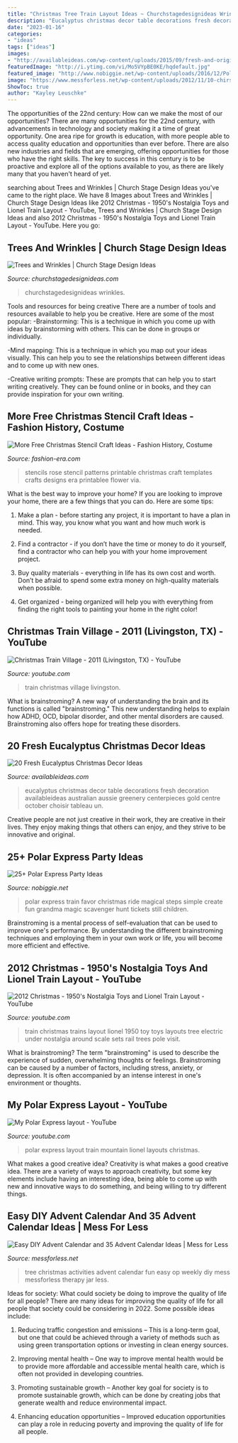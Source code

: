 ```yaml
---
title: "Christmas Tree Train Layout Ideas ~ Churchstagedesignideas Wrinkles"
description: "Eucalyptus christmas decor table decorations fresh decoration availableideas australian aussie greenery centerpieces gold centre october choisir tableau un"
date: "2023-01-16"
categories:
- "ideas"
tags: ["ideas"]
images:
- "http://availableideas.com/wp-content/uploads/2015/09/fresh-and-original-eucalyptus-christmas-ideas-19.jpg"
featuredImage: "http://i.ytimg.com/vi/Mo5VYpBE0KE/hqdefault.jpg"
featured_image: "http://www.nobiggie.net/wp-content/uploads/2016/12/Polar-Express-Favor.jpg"
image: "https://www.messforless.net/wp-content/uploads/2012/11/10-chirstmas-tree-activities1.jpg"
ShowToc: true
author: "Kayley Leuschke"
---
```



The opportunities of the 22nd century: How can we make the most of our opportunities?
There are many opportunities for the 22nd century, with advancements in technology and society making it a time of great opportunity. One area ripe for growth is education, with more people able to access quality education and opportunities than ever before. There are also new industries and fields that are emerging, offering opportunities for those who have the right skills. The key to success in this century is to be proactive and explore all of the options available to you, as there are likely many that you haven't heard of yet.

	

		
searching about Trees and Wrinkles | Church Stage Design Ideas you've came to the right place. We have 8 Images about Trees and Wrinkles | Church Stage Design Ideas like 2012 Christmas - 1950&#039;s Nostalgia Toys and Lionel Train Layout - YouTube, Trees and Wrinkles | Church Stage Design Ideas and also 2012 Christmas - 1950&#039;s Nostalgia Toys and Lionel Train Layout - YouTube. Here you go:
		
    
## Trees And Wrinkles | Church Stage Design Ideas

<img loading=lazy src="http://churchstagedesignideas.com/wp-content/uploads/2013/04/Trees-and-Wrinkles.jpg" onerror="this.onerror=null;this.src='https://tse1.mm.bing.net/th?id=OIP.XDlawx0-wTGFjvZp0pSV0AHaC4&amp;pid=15.1';" alt="Trees and Wrinkles | Church Stage Design Ideas">

_Source: churchstagedesignideas.com_

>churchstagedesignideas wrinkles. 

	

Tools and resources for being creative
There are a number of tools and resources available to help you be creative. Here are some of the most popular:
-Brainstorming: This is a technique in which you come up with ideas by brainstorming with others. This can be done in groups or individually.

-Mind mapping: This is a technique in which you map out your ideas visually. This can help you to see the relationships between different ideas and to come up with new ones.

-Creative writing prompts: These are prompts that can help you to start writing creatively. They can be found online or in books, and they can provide inspiration for your own writing.

    
## More Free Christmas Stencil Craft Ideas - Fashion History, Costume

<img loading=lazy src="http://www.fashion-era.com/images/xmas/xmas_stencils/stencil06roses.jpg" onerror="this.onerror=null;this.src='https://tse2.mm.bing.net/th?id=OIP.rvq1w1TVuNTteUymzesc-AHaK3&amp;pid=15.1';" alt="More Free Christmas Stencil Craft Ideas - Fashion History, Costume">

_Source: fashion-era.com_

>stencils rose stencil patterns printable christmas craft templates crafts designs era printablee flower via. 

	

What is the best way to improve your home?
If you are looking to improve your home, there are a few things that you can do. Here are some tips:
1. Make a plan - before starting any project, it is important to have a plan in mind. This way, you know what you want and how much work is needed.

2. Find a contractor - if you don’t have the time or money to do it yourself, find a contractor who can help you with your home improvement project.

3. Buy quality materials - everything in life has its own cost and worth. Don’t be afraid to spend some extra money on high-quality materials when possible.

4. Get organized - being organized will help you with everything from finding the right tools to painting your home in the right color!

    
## Christmas Train Village - 2011 (Livingston, TX) - YouTube

<img loading=lazy src="https://i.ytimg.com/vi/9Vn4UykkZ90/maxresdefault.jpg" onerror="this.onerror=null;this.src='https://tse4.mm.bing.net/th?id=OIP.ZQHX_RG3pb5OHGYEbvsX7wHaEK&amp;pid=15.1';" alt="Christmas Train Village - 2011 (Livingston, TX) - YouTube">

_Source: youtube.com_

>train christmas village livingston. 

	

What is brainstroming?
A new way of understanding the brain and its functions is called "brainstroming." This new understanding helps to explain how ADHD, OCD, bipolar disorder, and other mental disorders are caused. Brainstroming also offers hope for treating these disorders.

    
## 20 Fresh Eucalyptus Christmas Decor Ideas

<img loading=lazy src="http://availableideas.com/wp-content/uploads/2015/09/fresh-and-original-eucalyptus-christmas-ideas-19.jpg" onerror="this.onerror=null;this.src='https://tse3.mm.bing.net/th?id=OIP.Hd_fNFxpzmaU2oOogrEw9wHaLH&amp;pid=15.1';" alt="20 Fresh Eucalyptus Christmas Decor Ideas">

_Source: availableideas.com_

>eucalyptus christmas decor table decorations fresh decoration availableideas australian aussie greenery centerpieces gold centre october choisir tableau un. 

	

Creative people are not just creative in their work, they are creative in their lives. They enjoy making things that others can enjoy, and they strive to be innovative and original.

    
## 25+ Polar Express Party Ideas

<img loading=lazy src="http://www.nobiggie.net/wp-content/uploads/2016/12/Polar-Express-Favor.jpg" onerror="this.onerror=null;this.src='https://tse4.mm.bing.net/th?id=OIP.t9gPPw1VI3PiInXzeQJ30wHaLG&amp;pid=15.1';" alt="25+ Polar Express Party Ideas">

_Source: nobiggie.net_

>polar express train favor christmas ride magical steps simple create fun grandma magic scavenger hunt tickets still children. 

	

Brainstroming is a mental process of self-evaluation that can be used to improve one's performance. By understanding the different brainstroming techniques and employing them in your own work or life, you will become more efficient and effective.

    
## 2012 Christmas - 1950&#039;s Nostalgia Toys And Lionel Train Layout - YouTube

<img loading=lazy src="https://i.ytimg.com/vi/qiEAVGImolQ/maxresdefault.jpg" onerror="this.onerror=null;this.src='https://tse4.mm.bing.net/th?id=OIP.Og86yLbS9E41uWrREVqZdQHaEK&amp;pid=15.1';" alt="2012 Christmas - 1950&#039;s Nostalgia Toys and Lionel Train Layout - YouTube">

_Source: youtube.com_

>train christmas trains layout lionel 1950 toy toys layouts tree electric under nostalgia around scale sets rail trees pole visit. 

	

What is brainstroming?
The term "brainstroming" is used to describe the experience of sudden, overwhelming thoughts or feelings. Brainstroming can be caused by a number of factors, including stress, anxiety, or depression. It is often accompanied by an intense interest in one's environment or thoughts.

    
## My Polar Express Layout - YouTube

<img loading=lazy src="http://i.ytimg.com/vi/Mo5VYpBE0KE/hqdefault.jpg" onerror="this.onerror=null;this.src='https://tse1.mm.bing.net/th?id=OIP.nehuxT1lVhX6KuvfukSwgwHaFj&amp;pid=15.1';" alt="My Polar Express layout - YouTube">

_Source: youtube.com_

>polar express layout train mountain lionel layouts christmas. 

	

What makes a good creative idea?
Creativity is what makes a good creative idea. There are a variety of ways to approach creativity, but some key elements include having an interesting idea, being able to come up with new and innovative ways to do something, and being willing to try different things.

    
## Easy DIY Advent Calendar And 35 Advent Calendar Ideas | Mess For Less

<img loading=lazy src="https://www.messforless.net/wp-content/uploads/2012/11/10-chirstmas-tree-activities1.jpg" onerror="this.onerror=null;this.src='https://tse3.mm.bing.net/th?id=OIP.FIlc3akReQBGNxnj-SZruwHaNa&amp;pid=15.1';" alt="Easy DIY Advent Calendar and 35 Advent Calendar Ideas | Mess for Less">

_Source: messforless.net_

>tree christmas activities advent calendar fun easy op weekly diy mess messforless therapy jar less. 

	

Ideas for society: What could society be doing to improve the quality of life for all people?
There are many ideas for improving the quality of life for all people that society could be considering in 2022. Some possible ideas include: 
1. Reducing traffic congestion and emissions – This is a long-term goal, but one that could be achieved through a variety of methods such as using green transportation options or investing in clean energy sources. 

2. Improving mental health – One way to improve mental health would be to provide more affordable and accessible mental health care, which is often not provided in developing countries. 

3. Promoting sustainable growth – Another key goal for society is to promote sustainable growth, which can be done by creating jobs that generate wealth and reduce environmental impact. 

4. Enhancing education opportunities – Improved education opportunities can play a role in reducing poverty and improving the quality of life for all people. 



